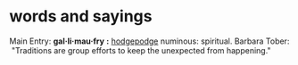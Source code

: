# words and sayings

Main Entry: **gal·li·mau·fry** **:** [hodgepodge](http://www.merriam-webster.com/dictionary/hodgepodge) <a gallimaufry of opinions>
numinous: spiritual.
Barbara Tober:  "Traditions are group efforts to keep the unexpected from happening."
